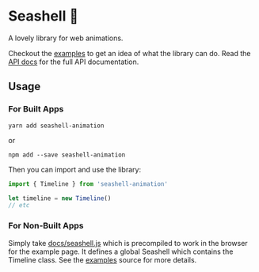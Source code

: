 # Seashell 🐚

A lovely library for web animations.

Checkout the [examples](https://nickgravelyn.github.io/seashell) to get an idea of what the library can do. Read the [API docs](https://nickgravelyn.github.io/seashell/api) for the full API documentation.

## Usage

### For Built Apps

```
yarn add seashell-animation
```

or

```
npm add --save seashell-animation
```

Then you can import and use the library:

```js
import { Timeline } from 'seashell-animation'

let timeline = new Timeline()
// etc
```

### For Non-Built Apps

Simply take [docs/seashell.js](docs/seashell.js) which is precompiled to work in the browser for the example page. It defines a global Seashell which contains the Timeline class. See the [examples](https://nickgravelyn.github.io/seashell) source for more details.
